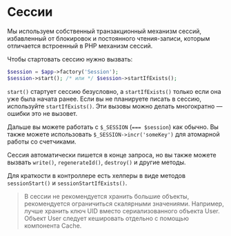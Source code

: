 # Сессии

Мы используем собственный транзакционный механизм сессий, избавленный от блокировок и постоянного чтения-записи,
которым отличается встроенный в PHP механизм сессий.

Чтобы стартовать сессию нужно вызвать:

```php
$session = $app->factory('Session');
$session->start(); /* или */ $session->startIfExists();
```

`start()` стартует сессию безусловно, а `startIfExists()` только если она уже была начата ранее.
Если вы не планируете писать в сессию, используйте `startIfExists()`.
Эти вызовы можно делать многократно — ошибки это не вызовет.

Дальше вы можете работать с `$_SESSION` (`=== $session`) как обычно. Вы также можете использовать
`$_SESSION->incr('someKey')` для атомарной работы со счетчиками.

Сессия автоматически пишется в конце запроса, но вы также можете вызвать `write()`, `regenerateId()`, `destroy()`
 и другие методы.

Для краткости в контроллере есть хелперы в виде методов `sessionStart()` и `sessionStartIfExists()`.

> В сессии не рекомендуется хранить большие объекты, рекомендуется ограничиться скалярными значениями.
Например, лучше хранить ключ UID вместо сериализованного объекта User. Объект User следует кешировать отдельно с помощью
компонента Cache.

